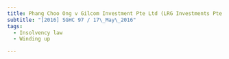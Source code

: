 ```yaml
---
title: Phang Choo Ong v Gilcom Investment Pte Ltd (LRG Investments Pte Ltd and another, non
subtitle: "[2016] SGHC 97 / 17\_May\_2016"
tags:
  - Insolvency law
  - Winding up

---
```


